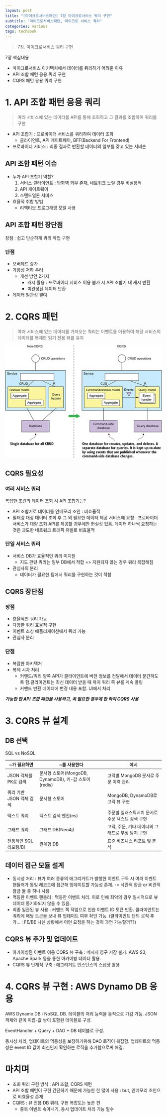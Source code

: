 ```yaml
---
layout: post
title: "[마이크로서비스패턴] 7장 마이크로서비스 쿼리 구현"
subtitle: "마이크로서비스패턴, 마이크로 서비스 쿼리"
categories: various
tags: techBook
---
```

> 7장. 마이크로서비스 쿼리 구현

7장 핵심내용  
- 마이크로서비스 아키텍처에서 데이터를 쿼리하기 어려운 이유
- API 조합 패턴 응용 쿼리 구현
- CQRS 패턴 응용 쿼리 구현


# 1. API 조합 패턴 응용 쿼리
> 여러 서비스에 있는 데이터를 API를 통해 조회하고 그 결과를 조합하여 쿼리를 구현

- API 조합기 : 프로바이더 서비스를 쿼리하여 데이터 조회
  - 클라이언트, API 게이트웨이, BFF(Backend For Frontend)
- 프로바이더 서비스 : 최종 결과로 반환할 데이터의 일부를 갖고 있는 서비슨  


## API 조합 패턴 이슈
- 누가 API 조합기 역할?
  1. 서비스 클라이언트 : 방화벽 외부 존재, 네트워크 느릴 경우 비실용적
  2. API 게이트웨이
  3. 스탠드얼론 서비스
- 효율적 취합 방법
  - 리액티브 프로그래밍 모델 사용


## API 조합 패턴 장단점
장점 : 쉽고 단순하게 쿼리 작업 구현 

### 단점
- 오버헤드 증가
- 가용성 저하 우려
  - 개선 방안 2가지
    - 캐시 활용 : 프로바이더 서비스 이용 불가 시 API 조합기 내 캐시 반환
    - 미완성된 데이터 반환
- 데이터 일관성 결여


# 2. CQRS 패턴
> 여러 서비스에 있는 데이터를 가져오는 쿼리는 이벤트를 이용하여 해당 서비스의 데이터를 복제한 읽기 전용 뷰를 유지

![cqrs](/assets/img/techbook/microservicepattern/cqrs.jpeg)

## CQRS 필요성
### 여러 서비스 쿼리
복잡한 조건의 데이터 조회 시 API 조합기는?  
- API 조합기로 데이터를 인메모리 조인 : 비효율적
- 필터링 대상 데이터 조회 후 그 외 필요한 데이터 제공 서비스에 요청 : 프로바이더 서비스가 대량 조회 API를 제공할 경우에만 현실성 있음. 데이터 하나씩 요청하는 것은 과도한 네트워크 트래픽 유발로 비효율적

### 단일 서비스 쿼리
- 서비스 DB가 효율적인 쿼리 미지원
  - 지도 관련 쿼리는 일부 DB에서 적합 => 지원되지 않는 경우 쿼리 복잡해짐
- 관심사의 분리
  - 데이터가 필요한 팀에서 쿼리를 구현하는 것이 적합

## CQRS 장단점
### 장점
- 효율적인 쿼리 가능
- 다양한 쿼리 효율적 구현
- 이벤트 소싱 애플리케이션에서 쿼리 가능
- 관심사 분리

### 단점
- 복잡한 아키텍처
- 복제 시차 처리
  - 커맨드/쿼리 양쪽 API가 클라이언트에 버전 정보를 전달해서 데이터 분간하도록 함.클라이언트는 최신 데이터 받을 때 까지 쿼리 쪽 뷰를 계속 폴링
  - 커맨드 반환 데이터에 변경 내용 포함. UI에서 처리

***가능한 한 API 조합 패턴을 사용하고, 꼭 필요한 경우에 한 하여 CQRS 사용***

# 3. CQRS 뷰 설계
## DB 선택
SQL vs NoSQL  

|~가 필요하면|~를 사용한다|예시|
|--|--|--|
|JSON 객체를 PK로 검색|문서형 스토어(MongoDB, DynamoDB), 키-값 스토어(redis)|고객별 MongoDB 문서로 주문 이력 관리|
|쿼리 기반 JSON 객체 검색|문서형 스토어|MongoDB, DynamoDB로 고객 뷰 구현|
|텍스트 쿼리|텍스트 검색 엔진(es)|주문별 일래스틱서치 문서로 주문 텍스트 검색 구현|
|그래프 쿼리|그래프 DB(Neo4j)|고객, 주문, 기타 데이터의 그래프로 부정 탐지 구현|
|전통적인 SQL 리포팅/BI|관계형 DB|표준 비즈니스 리포트 및 분석|

## 데이터 접근 모듈 설계
- 동시성 처리 : 뷰가 여러 종류의 애그리거트가 발행한 이벤트 구독 시 여러 이벤트 핸들러가 동일 레코드에 접근해 업데이트할 가능성 존재. -> 낙관적 잠금 or 비관적 잠금 둘 중 하나 사용
- 멱등한 이벤트 핸들러 : 멱등한 이벤트 처리. 이로 인해 최악의 경우 일시적으로 뷰 데이터 동기화되지 않을 수 있음.
- 최종 일관된 뷰 사용 : 커맨드 쪽 작업으로 인한 이벤트 ID 토큰 반환. 클라이언트는 쿼리에 해당 토큰을 보내 뷰 업데이트 여부 확인 가능. (클라이언트 단의 로직 추가... : FE/BE 나뉜 상황에서 이런 요청을 하는 것이 과연 가능할까??)

## CQRS 뷰 추가 및 업데이트
- 아카이빙된 이벤트 이용 CQRS 뷰 구축 : 메시지 영구 저장 불가. AWS S3, Apache Spark 등을 통한 아카이빙 데이터 활용.
- CQRS 뷰 단계적 구축 : 애그리거트 인스턴스의 스냅샷 활용

# 4. CQRS 뷰 구현 : AWS Dynamo DB 응용
AWS Dynamo DB : NoSQL DB. 테이블의 처리 능력을 동적으로 가감 가능. JSON 객체와 같이 이름-값 쌍이 포함된 테이블로 구성.  

EventHandler + Query + DAO + DB 테이블로 구성.  

동시성 처리, 업데이트의 멱등성을 보장하기위해 DAO 로직이 복잡함. 업데이트의 멱등성은 event ID 값이 최신인지 확인하는 로직을 추가함으로써 해결.


# 마치며
- 조회 쿼리 구현 방식 : API 조합, CQRS 패턴
- API 조합 패턴이 구현 간단하기 때문에 가능한 한 많이 사용 : but, 인메모리 조인으로 비효율성 존재
- CQRS : 뷰 전용 DB 쿼리. 구현 복잡도는 높은 편
  - 중복 이벤트 솎아내기, 동시 업데이트 처리 기능 필수